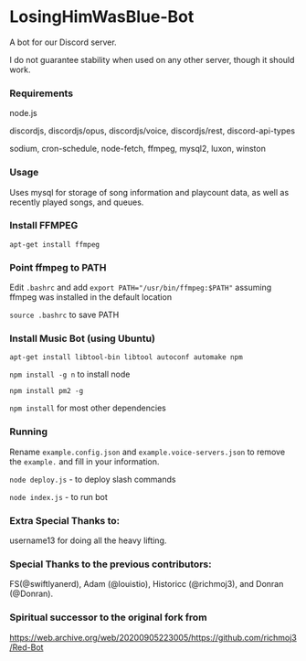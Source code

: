 # LosingHimWasBlue-Bot
A bot for our Discord server.

I do not guarantee stability when used on any other server, though it should work.

### Requirements
node.js

discordjs, discordjs/opus, discordjs/voice, discordjs/rest, discord-api-types

sodium, cron-schedule, node-fetch, ffmpeg, mysql2, luxon, winston

### Usage
Uses mysql for storage of song information and playcount data, as well as recently played songs, and queues.

### Install FFMPEG

`apt-get install ffmpeg`

### Point ffmpeg to PATH
Edit `.bashrc` and add `export PATH="/usr/bin/ffmpeg:$PATH"` assuming ffmpeg was installed in the default location

`source .bashrc` to save PATH

### Install Music Bot (using Ubuntu)
`apt-get install libtool-bin libtool autoconf automake npm`

`npm install -g n` to install node

`npm install pm2 -g`

`npm install` for most other dependencies

### Running
Rename `example.config.json` and `example.voice-servers.json` to remove the `example.` and fill in your information.

`node deploy.js` - to deploy slash commands

`node index.js` - to run bot

### Extra Special Thanks to:
username13 for doing all the heavy lifting.

### Special Thanks to the previous contributors:
FS(@swiftlyanerd), Adam (@louistio), Historicc (@richmoj3), and Donran (@Donran).

### Spiritual successor to the original fork from
https://web.archive.org/web/20200905223005/https://github.com/richmoj3/Red-Bot
